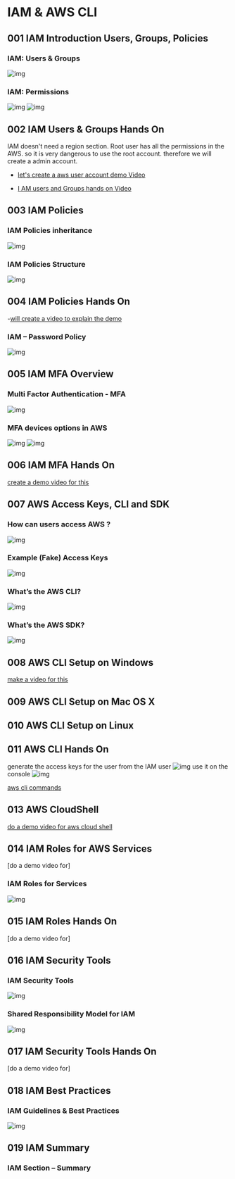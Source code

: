 # IAM & AWS CLI

## 001 IAM Introduction Users, Groups, Policies

### IAM: Users & Groups

![img](./../images/19.png)

### IAM: Permissions

![img](./../images/20.png)
![img](./../images/21.png)

## 002 IAM Users & Groups Hands On

IAM doesn't need a region section.
Root user has all the permissions in the AWS.
so it is very dangerous to use the root account.
therefore we will create a admin account.

- [let's create a aws user account demo Video](https://youtu.be/zGy8gXw1vGg)

- [I AM users and Groups hands on Video](https://youtu.be/UsaELQ6SPb0)

## 003 IAM Policies

### IAM Policies inheritance

![img](./../images/22.png)

### IAM Policies Structure

![img](./../images/23.png)

## 004 IAM Policies Hands On

-[will create a video to explain the demo]()

### IAM – Password Policy

![img](./../images/24.png)

## 005 IAM MFA Overview

### Multi Factor Authentication - MFA

![img](./../images/25.png)

### MFA devices options in AWS

![img](./../images/26.png)
![img](./../images/27.png)

## 006 IAM MFA Hands On

[create a demo video for this]()

## 007 AWS Access Keys, CLI and SDK

### How can users access AWS ?

![img](./../images/28.png)

### Example (Fake) Access Keys

![img](./../images/29.png)

### What’s the AWS CLI?

![img](./../images/30.png)

### What’s the AWS SDK?

![img](./../images/31.png)

## 008 AWS CLI Setup on Windows

[make a video for this]()

## 009 AWS CLI Setup on Mac OS X

## 010 AWS CLI Setup on Linux

## 011 AWS CLI Hands On

generate the access keys for the user
from the IAM user
![img](./../images/38.png)
use it on the console
![img](./../images/37.png)

[aws cli commands](https://whimsical.com/aws-cli-AeMCssSbxJiWcjzggETqq1@2Ux7TurymN7CSZ7QwNKD)

## 013 AWS CloudShell

[do a demo video for aws cloud shell]()

## 014 IAM Roles for AWS Services

[do a demo video for]

### IAM Roles for Services

![img](./../images/32.png)

## 015 IAM Roles Hands On

[do a demo video for]

## 016 IAM Security Tools

### IAM Security Tools

![img](./../images/33.png)

### Shared Responsibility Model for IAM

![img](./../images/35.png)

## 017 IAM Security Tools Hands On

[do a demo video for]

## 018 IAM Best Practices

### IAM Guidelines & Best Practices

![img](./../images/34.png)

## 019 IAM Summary

### IAM Section – Summary
